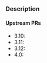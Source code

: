 ### Description

<!-- Please describe the changes in this PR for reviewers, motivation, rationale - **mandatory** -->

#### Upstream PRs

<!-- Docker Hub images or GitHub pull request links from the arangodb/arangodb repository -->

- 3.10:
- 3.11:
- 3.12:
- 4.0: 

